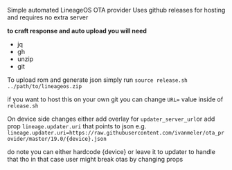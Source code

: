 Simple automated LineageOS OTA provider 
Uses github releases for hosting and requires no extra server

**to craft response and auto upload you will need** 
- jq
- gh
- unzip
- git


To upload rom and generate json simply run 
```source release.sh ../path/to/lineageos.zip```

if you want to host this on your own git you can change ```URL=``` value inside of ```release.sh```

On device side changes either add overlay for `updater_server_url`or add prop ```lineage.updater.uri```  that points to json 
e.g. ```lineage.updater.uri=https://raw.githubusercontent.com/ivanmeler/ota_provider/master/19.0/{device}.json```

do note you can either hardcode {device} or leave it to updater to handle that tho in that case user might break otas by changing props
